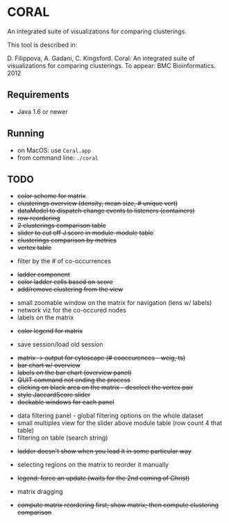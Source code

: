 CORAL
=====

An integrated suite of visualizations for comparing clusterings.

This tool is described in:

D. Filippova, A. Gadani, C. Kingsford. Coral: An integrated suite of visualizations
for comparing clusterings. To appear: BMC Bioinformatics. 2012

Requirements
-------------
 - Java 1.6 or newer

Running
--------------
 - on MacOS: use <code>Coral.app</code>
 - from command line: <code>./coral</code>

TODO
--------------
+ ~~color scheme for matrix~~
+ ~~clusterings overview (density, mean size, # unique vert)~~
+ ~~dataModel to dispatch change events to listeners (containers)~~
+ ~~row reordering~~
+ ~~2 clusterings comparison table~~
+ ~~slider to cut off J.score in module-module table~~
+ ~~clusterings comparison by metrics~~
+ ~~vertex table~~
- filter by the # of co-occurrences
+ ~~ladder component~~
+ ~~color ladder cells based on score~~
+ ~~add/remove clustering from the view~~
- small zoomable window on the matrix for navigation (lens w/ labels)
- network viz for the co-occured nodes
- labels on the matrix
+ ~~color legend for matrix~~
- save session/load old session
+ ~~matrix -> output for cytoscape (# cooccurences - weig, ts)~~
+ ~~bar chart w/ overview~~
+ ~~labels on the bar chart (overview panel)~~
+ ~~QUIT command not ending the process~~
+ ~~clicking on black area on the matrix - deselect the vertex pair~~
+ ~~style JaccardScore slider~~
+ ~~dockable windows for each panel~~
- data filtering panel - global filtering options on the whole dataset
- small multiples view for the slider above module table (row count 4 that table)
- filtering on table (search string)
+ ~~ladder doesn't show when you load it in some particular way~~
- selecting regions on the matrix to reorder it manually
+ ~~legend: forсe an update (waits for the 2nd coming of Christ)~~
- matrix dragging
+ ~~compute matrix reordering first; show matrix; then compute clustering comparison~~
